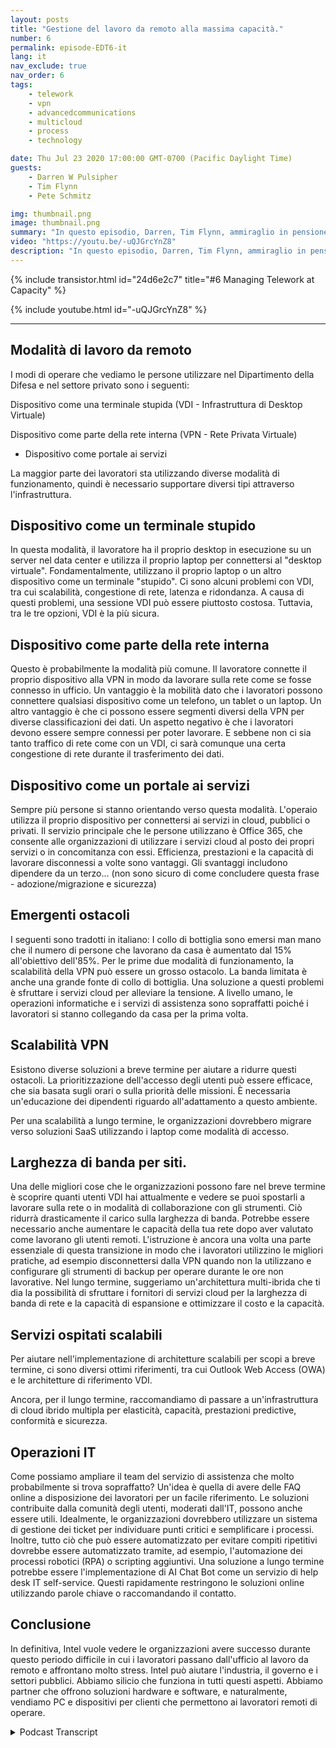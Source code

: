 ```yaml
---
layout: posts
title: "Gestione del lavoro da remoto alla massima capacità."
number: 6
permalink: episode-EDT6-it
lang: it
nav_exclude: true
nav_order: 6
tags:
    - telework
    - vpn
    - advancedcommunications
    - multicloud
    - process
    - technology

date: Thu Jul 23 2020 17:00:00 GMT-0700 (Pacific Daylight Time)
guests:
    - Darren W Pulsipher
    - Tim Flynn
    - Pete Schmitz

img: thumbnail.png
image: thumbnail.png
summary: "In questo episodio, Darren, Tim Flynn, ammiraglio in pensione della Marina, e Pete Schmitz, responsabile delle vendite per la Marina di Intel, parlano di come gestire la crescita esplosiva dei telelavoratori a causa della pandemia di Covid-19. Discutiamo dei diversi modi in cui i lavoratori possono lavorare in remoto e comunque essere produttivi: dispositivo come terminale stupido, dispositivo come parte della rete interna e dispositivo come portale per i servizi. Comprendere questi modi di operare può aiutare a individuare i punti di sofferenza che possono ostacolare l'efficacia del tuo team."
video: "https://youtu.be/-uQJGrcYnZ8"
description: "In questo episodio, Darren, Tim Flynn, ammiraglio in pensione della Marina, e Pete Schmitz, responsabile delle vendite per la Marina di Intel, parlano di come gestire la crescita esplosiva dei telelavoratori a causa della pandemia di Covid-19. Discutiamo dei diversi modi in cui i lavoratori possono lavorare in remoto e comunque essere produttivi: dispositivo come terminale stupido, dispositivo come parte della rete interna e dispositivo come portale per i servizi. Comprendere questi modi di operare può aiutare a individuare i punti di sofferenza che possono ostacolare l'efficacia del tuo team."
---
```


<div>
{% include transistor.html id="24d6e2c7" title="#6 Managing Telework at Capacity" %}

{% include youtube.html id="-uQJGrcYnZ8" %}
</div>

---

## Modalità di lavoro da remoto

I modi di operare che vediamo le persone utilizzare nel Dipartimento della Difesa e nel settore privato sono i seguenti:

Dispositivo come una terminale stupida (VDI - Infrastruttura di Desktop Virtuale)

Dispositivo come parte della rete interna (VPN - Rete Privata Virtuale)

* Dispositivo come portale ai servizi

La maggior parte dei lavoratori sta utilizzando diverse modalità di funzionamento, quindi è necessario supportare diversi tipi attraverso l'infrastruttura.

## Dispositivo come un terminale stupido

In questa modalità, il lavoratore ha il proprio desktop in esecuzione su un server nel data center e utilizza il proprio laptop per connettersi al "desktop virtuale". Fondamentalmente, utilizzano il proprio laptop o un altro dispositivo come un terminale "stupido". Ci sono alcuni problemi con VDI, tra cui scalabilità, congestione di rete, latenza e ridondanza. A causa di questi problemi, una sessione VDI può essere piuttosto costosa. Tuttavia, tra le tre opzioni, VDI è la più sicura.

## Dispositivo come parte della rete interna

Questo è probabilmente la modalità più comune. Il lavoratore connette il proprio dispositivo alla VPN in modo da lavorare sulla rete come se fosse connesso in ufficio. Un vantaggio è la mobilità dato che i lavoratori possono connettere qualsiasi dispositivo come un telefono, un tablet o un laptop. Un altro vantaggio è che ci possono essere segmenti diversi della VPN per diverse classificazioni dei dati. Un aspetto negativo è che i lavoratori devono essere sempre connessi per poter lavorare. E sebbene non ci sia tanto traffico di rete come con un VDI, ci sarà comunque una certa congestione di rete durante il trasferimento dei dati.

## Dispositivo come un portale ai servizi

Sempre più persone si stanno orientando verso questa modalità. L'operaio utilizza il proprio dispositivo per connettersi ai servizi in cloud, pubblici o privati. Il servizio principale che le persone utilizzano è Office 365, che consente alle organizzazioni di utilizzare i servizi cloud al posto dei propri servizi o in concomitanza con essi. Efficienza, prestazioni e la capacità di lavorare disconnessi a volte sono vantaggi. Gli svantaggi includono dipendere da un terzo... (non sono sicuro di come concludere questa frase - adozione/migrazione e sicurezza)

## Emergenti ostacoli

I seguenti sono tradotti in italiano: I collo di bottiglia sono emersi man mano che il numero di persone che lavorano da casa è aumentato dal 15% all'obiettivo dell'85%. Per le prime due modalità di funzionamento, la scalabilità della VPN può essere un grosso ostacolo. La banda limitata è anche una grande fonte di collo di bottiglia. Una soluzione a questi problemi è sfruttare i servizi cloud per alleviare la tensione. A livello umano, le operazioni informatiche e i servizi di assistenza sono sopraffatti poiché i lavoratori si stanno collegando da casa per la prima volta.

## Scalabilità VPN

Esistono diverse soluzioni a breve termine per aiutare a ridurre questi ostacoli. La prioritizzazione dell'accesso degli utenti può essere efficace, che sia basata sugli orari o sulla priorità delle missioni. È necessaria un'educazione dei dipendenti riguardo all'adattamento a questo ambiente.

Per una scalabilità a lungo termine, le organizzazioni dovrebbero migrare verso soluzioni SaaS utilizzando i laptop come modalità di accesso.

## Larghezza di banda per siti.

Una delle migliori cose che le organizzazioni possono fare nel breve termine è scoprire quanti utenti VDI hai attualmente e vedere se puoi spostarli a lavorare sulla rete o in modalità di collaborazione con gli strumenti. Ciò ridurrà drasticamente il carico sulla larghezza di banda. Potrebbe essere necessario anche aumentare le capacità della tua rete dopo aver valutato come lavorano gli utenti remoti. L'istruzione è ancora una volta una parte essenziale di questa transizione in modo che i lavoratori utilizzino le migliori pratiche, ad esempio disconnettersi dalla VPN quando non la utilizzano e configurare gli strumenti di backup per operare durante le ore non lavorative. Nel lungo termine, suggeriamo un'architettura multi-ibrida che ti dia la possibilità di sfruttare i fornitori di servizi cloud per la larghezza di banda di rete e la capacità di espansione e ottimizzare il costo e la capacità.

## Servizi ospitati scalabili

Per aiutare nell'implementazione di architetture scalabili per scopi a breve termine, ci sono diversi ottimi riferimenti, tra cui Outlook Web Access (OWA) e le architetture di riferimento VDI.

Ancora, per il lungo termine, raccomandiamo di passare a un'infrastruttura di cloud ibrido multipla per elasticità, capacità, prestazioni predictive, conformità e sicurezza.

## Operazioni IT

Come possiamo ampliare il team del servizio di assistenza che molto probabilmente si trova sopraffatto? Un'idea è quella di avere delle FAQ online a disposizione dei lavoratori per un facile riferimento. Le soluzioni contribuite dalla comunità degli utenti, moderati dall'IT, possono anche essere utili. Idealmente, le organizzazioni dovrebbero utilizzare un sistema di gestione dei ticket per individuare punti critici e semplificare i processi. Inoltre, tutto ciò che può essere automatizzato per evitare compiti ripetitivi dovrebbe essere automatizzato tramite, ad esempio, l'automazione dei processi robotici (RPA) o scripting aggiuntivi. Una soluzione a lungo termine potrebbe essere l'implementazione di AI Chat Bot come un servizio di help desk IT self-service. Questi rapidamente restringono le soluzioni online utilizzando parole chiave o raccomandando il contatto.

## Conclusione

In definitiva, Intel vuole vedere le organizzazioni avere successo durante questo periodo difficile in cui i lavoratori passano dall'ufficio al lavoro da remoto e affrontano molto stress. Intel può aiutare l'industria, il governo e i settori pubblici. Abbiamo silicio che funziona in tutti questi aspetti. Abbiamo partner che offrono soluzioni hardware e software, e naturalmente, vendiamo PC e dispositivi per clienti che permettono ai lavoratori remoti di operare.



<details>
<summary> Podcast Transcript </summary>

<p></p>

</details>
